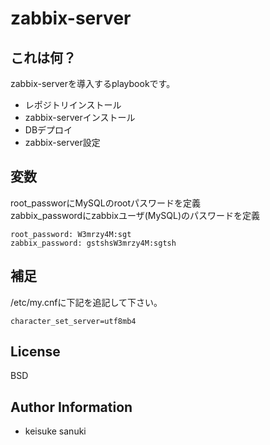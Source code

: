 zabbix-server
=========

## これは何？

zabbix-serverを導入するplaybookです。

- レポジトリインストール
- zabbix-serverインストール
- DBデプロイ
- zabbix-server設定

## 変数

root_passworにMySQLのrootパスワードを定義  
zabbix_passwordにzabbixユーザ(MySQL)のパスワードを定義

```
root_password: W3mrzy4M:sgt
zabbix_password: gstshsW3mrzy4M:sgtsh
```

## 補足

/etc/my.cnfに下記を追記して下さい。

```
character_set_server=utf8mb4
```

License
-------

BSD

Author Information
------------------

- keisuke sanuki 
